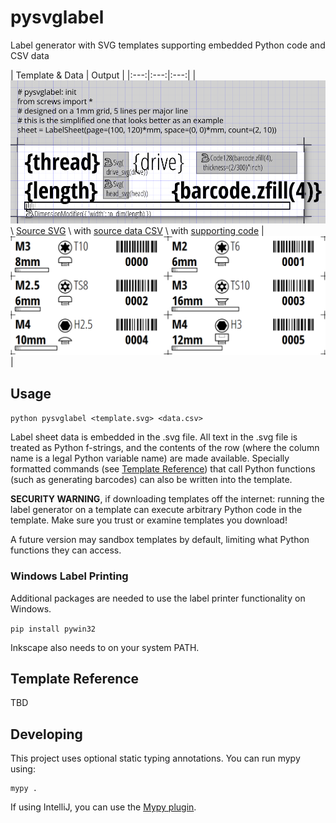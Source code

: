 # pysvglabel

Label generator with SVG templates supporting embedded Python code and CSV data

| Template & Data | Output |
|:---:|:---:|:---:|
| ![Design Template](docs/design_screws_40x10mm_simple.png) \\ [Source SVG](examples/screws_40x10mm_simple.svg) \\ with [source data CSV](examples/screws.csv) \\ with [supporting code](examples/screws.py) | ![Generated Labels](docs/output_screws_simple.png) |

## Usage

`python pysvglabel <template.svg> <data.csv>`

Label sheet data is embedded in the .svg file. All text in the .svg file is treated as Python f-strings, and the contents of the row (where the column name is a legal Python variable name) are made available. Specially formatted commands (see [Template Reference](#template-reference)) that call Python functions (such as generating barcodes) can also be written into the template.

**SECURITY WARNING**, if downloading templates off the internet: running the label generator on a template can execute arbitrary Python code in the template. Make sure you trust or examine templates you download!

A future version may sandbox templates by default, limiting what Python functions they can access.

### Windows Label Printing

Additional packages are needed to use the label printer functionality on Windows.

`pip install pywin32`

Inkscape also needs to on your system PATH.

## Template Reference

TBD

## Developing

This project uses optional static typing annotations.
You can run mypy using:

```
mypy .
```

If using IntelliJ, you can use the [Mypy plugin](https://plugins.jetbrains.com/plugin/13348-mypy-official-).
